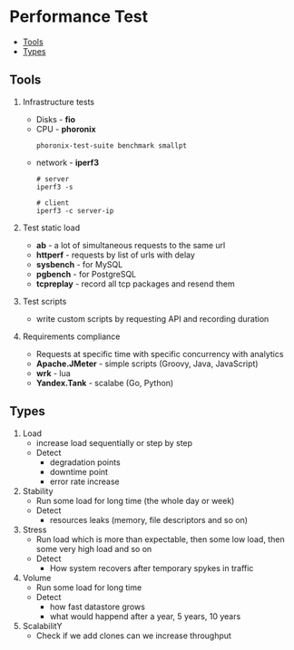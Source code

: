# Performance Test

  * [Tools](#tools)
  * [Types](#types)

## Tools
1. Infrastructure tests
    * Disks - **fio**
    * CPU - **phoronix**
        ```
        phoronix-test-suite benchmark smallpt
        ```
    * network - **iperf3**
        ```
        # server
        iperf3 -s

        # client
        iperf3 -c server-ip
        ```

1. Test static load
    * **ab** - a lot of simultaneous requests to  the same url
    * **httperf** - requests by list of urls with delay
    * **sysbench** - for MySQL
    * **pgbench** - for PostgreSQL
    * **tcpreplay** - record all tcp packages and resend them

1. Test scripts
    * write custom scripts by requesting API and recording duration

1. Requirements compliance
    * Requests at specific time with specific concurrency with analytics
    * **Apache.JMeter** - simple scripts (Groovy, Java, JavaScript)
    * **wrk** - lua
    * **Yandex.Tank** - scalabe (Go, Python)


## Types
1. Load
    * increase load sequentially or step by step
    * Detect
        * degradation points
        * downtime point
        * error rate increase
1. Stability
    * Run some load for long time (the whole day or week)
    * Detect
        * resources leaks (memory, file descriptors and so on)
1. Stress
    * Run load which is more than expectable, then some low load, then some very high load and so on
    * Detect
        * How system recovers after temporary spykes in traffic
1. Volume
    * Run some load for long time
    * Detect
        * how fast datastore grows
        * what would happend after a year, 5 years, 10 years
1. ScalabilitY
    * Check if we add clones can we increase throughput
